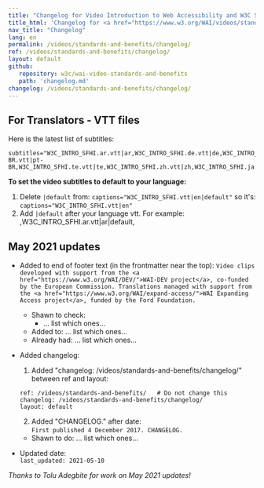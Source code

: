 ```yaml
---
title: "Changelog for Video Introduction to Web Accessibility and W3C Standards"
title_html: 'Changelog for <a href="https://www.w3.org/WAI/videos/standards-and-benefits/">Video Introduction to Web Accessibility and W3C Standards</a>'
nav_title: "Changelog"
lang: en
permalink: /videos/standards-and-benefits/changelog/
ref: /videos/standards-and-benefits/changelog/
layout: default
github:
   repository: w3c/wai-video-standards-and-benefits
   path: 'changelog.md'
changelog: /videos/standards-and-benefits/changelog/
---
```


<!-- _This changelog includes some Markdown and HTML syntax to facilitate updating translations._ -->

## For Translators - VTT files

Here is the latest list of subtitles:

```
subtitles="W3C_INTRO_SFHI.ar.vtt|ar,W3C_INTRO_SFHI.de.vtt|de,W3C_INTRO_SFHI.es.vtt|es,W3C_INTRO_SFHI.fr.vtt|fr,W3C_INTRO_SFHI.gu.vtt|gu,W3C_INTRO_SFHI.hi.vtt|hi,W3C_INTRO_SFHI.kok.vtt|kok,W3C_INTRO_SFHI.ko.vtt|ko,W3C_INTRO_SFHI.ml.vtt|ml,W3C_INTRO_SFHI.mr.vtt|mr,W3C_INTRO_SFHI.nl.vtt|nl,W3C_INTRO_SFHI.pt-BR.vtt|pt-BR,W3C_INTRO_SFHI.te.vtt|te,W3C_INTRO_SFHI.zh.vtt|zh,W3C_INTRO_SFHI.ja.vtt|ja,W3C_INTRO_SFHI.it.vtt|it,W3C_INTRO_SFHI.hu.vtt|hu,W3C_INTRO_SFHI.el.vtt|el,W3C_INTRO_SFHI.ru.vtt|ru,W3C_INTRO_SFHI.cs.vtt|cs,W3C_INTRO_SFHI.id.vtt|id,W3C_INTRO_SFHI.fa.vtt|fa"
```

**To set the video subtitles to default to your language:**
1. Delete ```|default``` from: ``` captions="W3C_INTRO_SFHI.vtt|en|default" ``` so it's:<br><code>captions="W3C_INTRO_SFHI.vtt|en"</code>
2. Add ```|default``` after your language vtt. For example:<br><conde> ,W3C_INTRO_SFHI.ar.vtt|ar|default, </code>

## May 2021 updates

* Added to end of footer text (in the frontmatter near the top):
  ```Video clips developed with support from the <a href="https://www.w3.org/WAI/DEV/">WAI-DEV project</a>, co-funded by the European Commission. Translations managed with support from the <a href="https://www.w3.org/WAI/expand-access/">WAI Expanding Access project</a>, funded by the Ford Foundation.```
  * Shawn to check:
    * ... list which ones...
  * Added to: ... list which ones...
  * Already had: ... list which ones...
* Added changelog:
  1. Added "changelog: /videos/standards-and-benefits/changelog/" between ref and layout:
   ```
   ref: /videos/standards-and-benefits/   # Do not change this
   changelog: /videos/standards-and-benefits/changelog/
   layout: default
   ```
  2. Added "CHANGELOG." after date:<br>
   ```First published 4 December 2017. CHANGELOG.```
    * Shawn to do: ... list which ones...

* Updated date:<br>
  ```last_updated: 2021-05-10```
  
_Thanks to Tolu Adegbite for work on May 2021 updates!_
